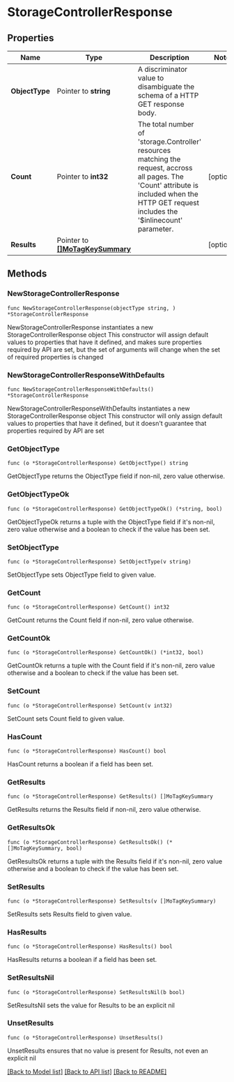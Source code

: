# StorageControllerResponse

## Properties

Name | Type | Description | Notes
------------ | ------------- | ------------- | -------------
**ObjectType** | Pointer to **string** | A discriminator value to disambiguate the schema of a HTTP GET response body. | 
**Count** | Pointer to **int32** | The total number of &#39;storage.Controller&#39; resources matching the request, accross all pages. The &#39;Count&#39; attribute is included when the HTTP GET request includes the &#39;$inlinecount&#39; parameter. | [optional] 
**Results** | Pointer to [**[]MoTagKeySummary**](mo.TagKeySummary.md) |  | [optional] 

## Methods

### NewStorageControllerResponse

`func NewStorageControllerResponse(objectType string, ) *StorageControllerResponse`

NewStorageControllerResponse instantiates a new StorageControllerResponse object
This constructor will assign default values to properties that have it defined,
and makes sure properties required by API are set, but the set of arguments
will change when the set of required properties is changed

### NewStorageControllerResponseWithDefaults

`func NewStorageControllerResponseWithDefaults() *StorageControllerResponse`

NewStorageControllerResponseWithDefaults instantiates a new StorageControllerResponse object
This constructor will only assign default values to properties that have it defined,
but it doesn't guarantee that properties required by API are set

### GetObjectType

`func (o *StorageControllerResponse) GetObjectType() string`

GetObjectType returns the ObjectType field if non-nil, zero value otherwise.

### GetObjectTypeOk

`func (o *StorageControllerResponse) GetObjectTypeOk() (*string, bool)`

GetObjectTypeOk returns a tuple with the ObjectType field if it's non-nil, zero value otherwise
and a boolean to check if the value has been set.

### SetObjectType

`func (o *StorageControllerResponse) SetObjectType(v string)`

SetObjectType sets ObjectType field to given value.


### GetCount

`func (o *StorageControllerResponse) GetCount() int32`

GetCount returns the Count field if non-nil, zero value otherwise.

### GetCountOk

`func (o *StorageControllerResponse) GetCountOk() (*int32, bool)`

GetCountOk returns a tuple with the Count field if it's non-nil, zero value otherwise
and a boolean to check if the value has been set.

### SetCount

`func (o *StorageControllerResponse) SetCount(v int32)`

SetCount sets Count field to given value.

### HasCount

`func (o *StorageControllerResponse) HasCount() bool`

HasCount returns a boolean if a field has been set.

### GetResults

`func (o *StorageControllerResponse) GetResults() []MoTagKeySummary`

GetResults returns the Results field if non-nil, zero value otherwise.

### GetResultsOk

`func (o *StorageControllerResponse) GetResultsOk() (*[]MoTagKeySummary, bool)`

GetResultsOk returns a tuple with the Results field if it's non-nil, zero value otherwise
and a boolean to check if the value has been set.

### SetResults

`func (o *StorageControllerResponse) SetResults(v []MoTagKeySummary)`

SetResults sets Results field to given value.

### HasResults

`func (o *StorageControllerResponse) HasResults() bool`

HasResults returns a boolean if a field has been set.

### SetResultsNil

`func (o *StorageControllerResponse) SetResultsNil(b bool)`

 SetResultsNil sets the value for Results to be an explicit nil

### UnsetResults
`func (o *StorageControllerResponse) UnsetResults()`

UnsetResults ensures that no value is present for Results, not even an explicit nil

[[Back to Model list]](../README.md#documentation-for-models) [[Back to API list]](../README.md#documentation-for-api-endpoints) [[Back to README]](../README.md)


